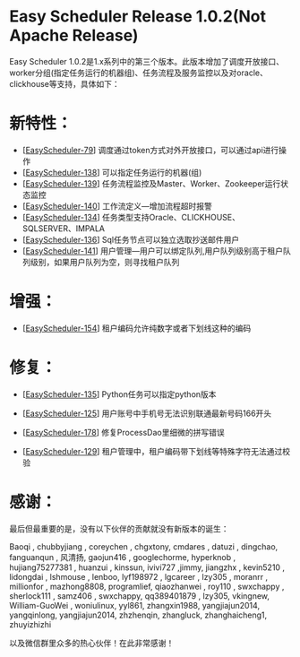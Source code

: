 Easy Scheduler Release 1.0.2(Not Apache Release)
===
Easy Scheduler 1.0.2是1.x系列中的第三个版本。此版本增加了调度开放接口、worker分组(指定任务运行的机器组)、任务流程及服务监控以及对oracle、clickhouse等支持，具体如下：

新特性：
===
- [[EasyScheduler-79](https://github.com/analysys/EasyScheduler/issues/79)] 调度通过token方式对外开放接口，可以通过api进行操作
- [[EasyScheduler-138](https://github.com/analysys/EasyScheduler/issues/138)] 可以指定任务运行的机器(组)
- [[EasyScheduler-139](https://github.com/analysys/EasyScheduler/issues/139)] 任务流程监控及Master、Worker、Zookeeper运行状态监控
- [[EasyScheduler-140](https://github.com/analysys/EasyScheduler/issues/140)] 工作流定义—增加流程超时报警
- [[EasyScheduler-134](https://github.com/analysys/EasyScheduler/issues/134)] 任务类型支持Oracle、CLICKHOUSE、SQLSERVER、IMPALA
- [[EasyScheduler-136](https://github.com/analysys/EasyScheduler/issues/136)] Sql任务节点可以独立选取抄送邮件用户 
- [[EasyScheduler-141](https://github.com/analysys/EasyScheduler/issues/141)] 用户管理—用户可以绑定队列,用户队列级别高于租户队列级别，如果用户队列为空，则寻找租户队列 



增强：
===
- [[EasyScheduler-154](https://github.com/analysys/EasyScheduler/issues/154)] 租户编码允许纯数字或者下划线这种的编码


修复：
===
- [[EasyScheduler-135](https://github.com/analysys/EasyScheduler/issues/135)] Python任务可以指定python版本

- [[EasyScheduler-125](https://github.com/analysys/EasyScheduler/issues/125)] 用户账号中手机号无法识别联通最新号码166开头

- [[EasyScheduler-178](https://github.com/analysys/EasyScheduler/issues/178)] 修复ProcessDao里细微的拼写错误 

- [[EasyScheduler-129](https://github.com/analysys/EasyScheduler/issues/129)] 租户管理中，租户编码带下划线等特殊字符无法通过校验 


感谢：
===
最后但最重要的是，没有以下伙伴的贡献就没有新版本的诞生：

Baoqi , chubbyjiang , coreychen , chgxtony, cmdares , datuzi , dingchao, fanguanqun , 风清扬, gaojun416 , googlechorme, hyperknob , hujiang75277381 , huanzui , kinssun, ivivi727 ,jimmy, jiangzhx , kevin5210 , lidongdai , lshmouse , lenboo, lyf198972 , lgcareer , lzy305 ,  moranrr ,  millionfor , mazhong8808, programlief, qiaozhanwei , roy110 , swxchappy , sherlock111 , samz406 , swxchappy, qq389401879 , lzy305,  vkingnew, William-GuoWei , woniulinux, yyl861, zhangxin1988, yangjiajun2014, yangqinlong, yangjiajun2014, zhzhenqin, zhangluck, zhanghaicheng1, zhuyizhizhi  

以及微信群里众多的热心伙伴！在此非常感谢！










